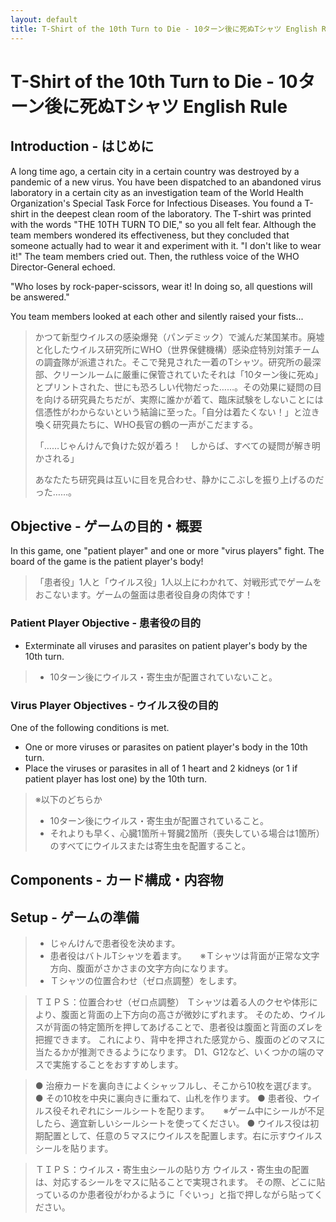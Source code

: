 ```yaml
---
layout: default
title: T-Shirt of the 10th Turn to Die - 10ターン後に死ぬTシャツ English Rule
---
```

# T-Shirt of the 10th Turn to Die - 10ターン後に死ぬTシャツ English Rule

## Introduction - はじめに

A long time ago, a certain city in a certain country was destroyed by a pandemic of a new virus. You have been dispatched to an abandoned virus laboratory in a certain city as an investigation team of the World Health Organization's Special Task Force for Infectious Diseases. You found a T-shirt in the deepest clean room of the laboratory. The T-shirt was printed with the words "THE 10TH TURN TO DIE," so you all felt fear. Although the team members wondered its effectiveness, but they concluded that someone actually had to wear it and experiment with it. "I don't like to wear it!" The team members cried out. Then, the ruthless voice of the WHO Director-General echoed. 

"Who loses by rock-paper-scissors, wear it! In doing so, all questions will be answered."

You team members looked at each other and silently raised your fists...

> かつて新型ウイルスの感染爆発（パンデミック）で滅んだ某国某市。廃墟と化したウイルス研究所にWHO（世界保健機構）感染症特別対策チームの調査隊が派遣された。そこで発見された一着のTシャツ。研究所の最深部、クリーンルームに厳重に保管されていたそれは「10ターン後に死ぬ」とプリントされた、世にも恐ろしい代物だった……。その効果に疑問の目を向ける研究員たちだが、実際に誰かが着て、臨床試験をしないことには信憑性がわからないという結論に至った。「自分は着たくない！」と泣き喚く研究員たちに、WHO長官の鶴の一声がこだまする。 
> 
> 「……じゃんけんで負けた奴が着ろ！　しからば、すべての疑問が解き明かされる」
> 
> あなたたち研究員は互いに目を見合わせ、静かにこぶしを振り上げるのだった……。

## Objective - ゲームの目的・概要

In this game, one "patient player" and one or more "virus players" fight. The board of the game is the patient player's body! 

> 「患者役」1人と「ウイルス役」1人以上にわかれて、対戦形式でゲームをおこないます。ゲームの盤面は患者役自身の肉体です！ 
 
### Patient Player Objective - 患者役の目的

- Exterminate all viruses and parasites on patient player's body by the 10th turn.

> - 10ターン後にウイルス・寄生虫が配置されていないこと。 

### Virus Player Objectives - ウイルス役の目的

One of the following conditions is met.
- One or more viruses or parasites on patient player's body in the 10th turn.
- Place the viruses or parasites in all of 1 heart and 2 kidneys (or 1 if patient player has lost one) by the 10th turn.

> ※以下のどちらか
> - 10ターン後にウイルス・寄生虫が配置されていること。 
> - それよりも早く、心臓1箇所＋腎臓2箇所（喪失している場合は1箇所）のすべてにウイルスまたは寄生虫を配置すること。 

## Components - カード構成・内容物

## Setup - ゲームの準備

> - じゃんけんで患者役を決めます。 
> - 患者役はバトルTシャツを着ます。 
> 　 ※Ｔシャツは背面が正常な文字方向、腹面がさかさまの文字方向になります。 
> - Ｔシャツの位置合わせ（ゼロ点調整）をします。 

> ＴＩＰＳ：位置合わせ（ゼロ点調整） 
> Ｔシャツは着る人のクセや体形により、腹面と背面の上下方向の高さが微妙にずれます。 
> そのため、ウイルスが背面の特定箇所を押してあげることで、患者役は腹面と背面のズレを把握できます。 
> これにより、背中を押された感覚から、腹面のどのマスに当たるかが推測できるようになります。 
> D1、G12など、いくつかの端のマスで実施することをおすすめします。 

> ● 治療カードを裏向きによくシャッフルし、そこから10枚を選びます。 
> ● その10枚を中央に裏向きに重ねて、山札を作ります。 
> ● 患者役、ウイルス役それぞれにシールシートを配ります。 
>　  ※ゲーム中にシールが不足したら、適宜新しいシールシートを使ってください。 
> ● ウイルス役は初期配置として、任意の５マスにウイルスを配置します。右に示すウイルスシールを貼ります。

> ＴＩＰＳ：ウイルス・寄生虫シールの貼り方 
> ウイルス・寄生虫の配置は、対応するシールをマスに貼ることで実現されます。 
> その際、どこに貼っているのか患者役がわかるように「ぐいっ」と指で押しながら貼ってください。 
